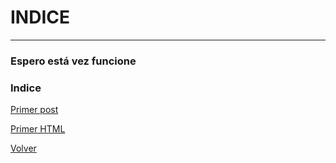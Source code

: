 # INDICE
---
### Espero está vez funcione
### Indice

[Primer post](https://ivrusso.github.io/Posteo/2019-11-27-inicio.md)

[Primer HTML](https://ivrusso.github.io/Posteo/2019-11-27.html)

[Volver](https://ivrusso.github.io)
